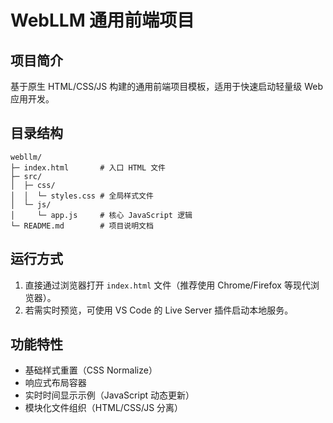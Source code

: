 # WebLLM 通用前端项目

## 项目简介
基于原生 HTML/CSS/JS 构建的通用前端项目模板，适用于快速启动轻量级 Web 应用开发。

## 目录结构
```
webllm/
├─ index.html       # 入口 HTML 文件
├─ src/
│  ├─ css/
│  │  └─ styles.css # 全局样式文件
│  └─ js/
│     └─ app.js     # 核心 JavaScript 逻辑
└─ README.md        # 项目说明文档
```

## 运行方式
1. 直接通过浏览器打开 `index.html` 文件（推荐使用 Chrome/Firefox 等现代浏览器）。
2. 若需实时预览，可使用 VS Code 的 Live Server 插件启动本地服务。

## 功能特性
- 基础样式重置（CSS Normalize）
- 响应式布局容器
- 实时时间显示示例（JavaScript 动态更新）
- 模块化文件组织（HTML/CSS/JS 分离）